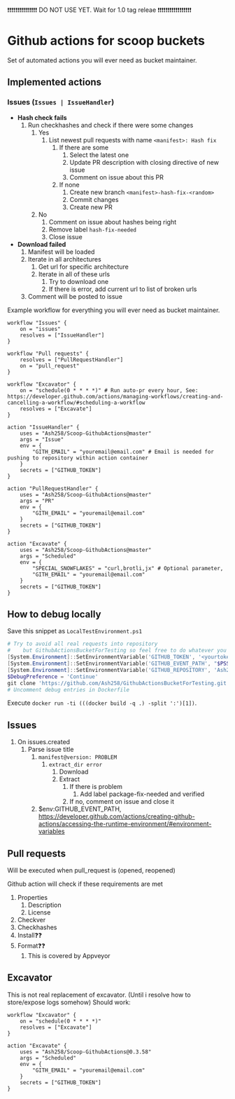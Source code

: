❗❗❗❗❗❗❗❗❗❗❗❗❗❗❗ DO NOT USE YET. Wait for 1.0 tag releae ❗❗❗❗❗❗❗❗❗❗❗❗❗❗❗❗❗

# Github actions for scoop buckets

Set of automated actions you will ever need as bucket maintainer.

## Implemented actions

### Issues (`Issues | IssueHandler`)

- **Hash check fails**
    1. Run checkhashes and check if there were some changes
        1. Yes
            1. List newest pull requests with name `<manifest>: Hash fix`
                1. If there are some
                    1. Select the latest one
                    1. Update PR description with closing directive of new issue
                    1. Comment on issue about this PR
                1. If none
                    1. Create new branch `<manifest>-hash-fix-<random>`
                    1. Commit changes
                    1. Create new PR
        1. No
            1. Comment on issue about hashes being right
            1. Remove label `hash-fix-needed`
            1. Close issue
- **Download failed**
    1. Manifest will be loaded
    1. Iterate in all architectures
        1. Get url for specific architecture
        1. Iterate in all of these urls
            1. Try to download one
            1. If there is error, add current url to list of broken urls
    1. Comment will be posted to issue

Example workflow for everything you will ever need as bucket maintainer.

```hcl
workflow "Issues" {
    on = "issues"
    resolves = ["IssueHandler"]
}

workflow "Pull requests" {
    resolves = ["PullRequestHandler"]
    on = "pull_request"
}

workflow "Excavator" {
    on = "schedule(0 * * * *)" # Run auto-pr every hour, See: https://developer.github.com/actions/managing-workflows/creating-and-cancelling-a-workflow/#scheduling-a-workflow
    resolves = ["Excavate"]
}

action "IssueHandler" {
    uses = "Ash258/Scoop-GithubActions@master"
    args = "Issue"
    env = {
        "GITH_EMAIL" = "youremail@email.com" # Email is needed for pushing to repository within action container
    }
    secrets = ["GITHUB_TOKEN"]
}

action "PullRequestHandler" {
    uses = "Ash258/Scoop-GithubActions@master"
    args = "PR"
    env = {
        "GITH_EMAIL" = "youremail@email.com"
    }
    secrets = ["GITHUB_TOKEN"]
}

action "Excavate" {
    uses = "Ash258/Scoop-GithubActions@master"
    args = "Scheduled"
    env = {
        "SPECIAL_SNOWFLAKES" = "curl,brotli,jx" # Optional parameter,
        "GITH_EMAIL" = "youremail@email.com"
    }
    secrets = ["GITHUB_TOKEN"]
}
```

## How to debug locally

Save this snippet as `LocalTestEnvironment.ps1`

```powershell
# Try to avoid all real requests into repository
#    but GithubActionsBucketForTesting so feel free to do whatever you want with this repo
[System.Environment]::SetEnvironmentVariable('GITHUB_TOKEN', '<yourtoken>', 'Process')
[System.Environment]::SetEnvironmentVariable('GITHUB_EVENT_PATH', "$PSScriptRoot\cosi.json", 'Process')
[System.Environment]::SetEnvironmentVariable('GITHUB_REPOSITORY', 'Ash258/GithubActionsBucketForTesting', 'Process')
$DebugPreference = 'Continue'
git clone 'https://github.com/Ash258/GithubActionsBucketForTesting.git' '/github/workspace'
# Uncomment debug entries in Dockerfile
```

Execute `docker run -ti (((docker build -q .) -split ':')[1])`.

## Issues

1. On issues.created
    1. Parse issue title
        1. `manifest@version: PROBLEM`
            1. `extract_dir error`
                1. Download
                1. Extract
                    1. If there is problem
                        1. Add label package-fix-needed and verified
                    1. If no, comment on issue and close it
        1. $env:GITHUB_EVENT_PATH, <https://developer.github.com/actions/creating-github-actions/accessing-the-runtime-environment/#environment-variables>

## Pull requests

Will be executed when pull_request is (opened, reopened)

Github action will check if these requirements are met

1. Properties
    1. Description
    1. License
1. Checkver
1. Checkhashes
1. Install❓❓
1. Format❓❓
    1. This is covered by Appveyor

## Excavator

This is not real replacement of excavator. (Until i resolve how to store/expose logs somehow)
Should work:

```HCL
workflow "Excavator" {
    on = "schedule(0 * * * *)"
    resolves = ["Excavate"]
}

action "Excavate" {
    uses = "Ash258/Scoop-GithubActions@0.3.58"
    args = "Scheduled"
    env = {
        "GITH_EMAIL" = "youremail@email.com"
    }
    secrets = ["GITHUB_TOKEN"]
}
```
